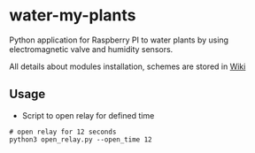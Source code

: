 # water-my-plants
Python application for Raspberry PI to water plants by using electromagnetic valve and humidity sensors. 

All details about modules installation, schemes are stored in [Wiki](../../wiki)


## Usage


- Script to open relay for defined time
```
# open relay for 12 seconds
python3 open_relay.py --open_time 12
```
